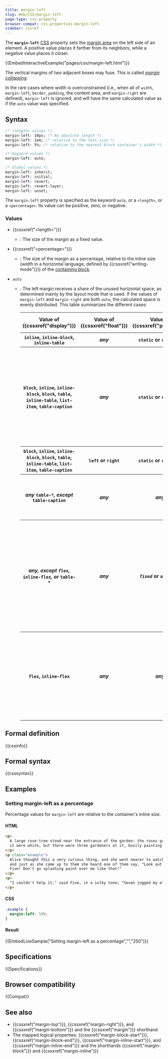```yaml
---
title: margin-left
slug: Web/CSS/margin-left
page-type: css-property
browser-compat: css.properties.margin-left
sidebar: cssref
---
```



The **`margin-left`** [CSS](/en-US/docs/Web/CSS) property sets the [margin area](/en-US/docs/Web/CSS/CSS_box_model/Introduction_to_the_CSS_box_model#margin_area) on the left side of an element. A positive value places it farther from its neighbors, while a negative value places it closer.

{{EmbedInteractiveExample("pages/css/margin-left.html")}}

The vertical margins of two adjacent boxes may fuse. This is called [_margin collapsing_](/en-US/docs/Web/CSS/CSS_box_model/Mastering_margin_collapsing).

In the rare cases where width is overconstrained (i.e., when all of `width`, `margin-left`, `border`, `padding`, the content area, and `margin-right` are defined), `margin-left` is ignored, and will have the same calculated value as if the `auto` value was specified.

## Syntax

```css
/* <length> values */
margin-left: 10px; /* An absolute length */
margin-left: 1em; /* relative to the text size */
margin-left: 5%; /* relative to the nearest block container's width */

/* Keyword values */
margin-left: auto;

/* Global values */
margin-left: inherit;
margin-left: initial;
margin-left: revert;
margin-left: revert-layer;
margin-left: unset;
```

The `margin-left` property is specified as the keyword `auto`, or a `<length>`, or a `<percentage>`. Its value can be positive, zero, or negative.

### Values

- {{cssxref("&lt;length&gt;")}}
  - : The size of the margin as a fixed value.
- {{cssxref("&lt;percentage&gt;")}}
  - : The size of the margin as a percentage, relative to the inline size (_width_ in a horizontal language, defined by {{cssxref("writing-mode")}}) of the [containing block](/en-US/docs/Web/CSS/Containing_block).
- `auto`

  - : The left margin receives a share of the unused horizontal space, as determined mainly by the layout mode that is used. If the values of `margin-left` and `margin-right` are both `auto`, the calculated space is evenly distributed. This table summarizes the different cases:

    <table class="standard-table">
      <thead>
        <tr>
          <th scope="col">Value of {{cssxref("display")}}</th>
          <th scope="col">Value of {{cssxref("float")}}</th>
          <th scope="col">Value of {{cssxref("position")}}</th>
          <th scope="col">Computed value of <code>auto</code></th>
          <th scope="col">Comment</th>
        </tr>
      </thead>
      <tbody>
        <tr>
          <th>
            <code>inline</code>, <code>inline-block</code>,
            <code>inline-table</code>
          </th>
          <th><em>any</em></th>
          <th><code>static</code> or <code>relative</code></th>
          <td><code>0</code></td>
          <td>Inline layout mode</td>
        </tr>
        <tr>
          <th>
            <code>block</code>, <code>inline</code>, <code>inline-block</code>,
            <code>block</code>, <code>table</code>, <code>inline-table</code>,
            <code>list-item</code>, <code>table-caption</code>
          </th>
          <th><em>any</em></th>
          <th><code>static</code> or <code>relative</code></th>
          <td>
            <code>0</code>, except if both <code>margin-left</code> and
            <code>margin-right</code> are set to <code>auto</code>. In this case, it
            is set to the value centering the element inside its parent.
          </td>
          <td>Block layout mode</td>
        </tr>
        <tr>
          <th>
            <code>block</code>, <code>inline</code>, <code>inline-block</code>,
            <code>block</code>, <code>table</code>, <code>inline-table</code>,
            <code>list-item</code>, <code>table-caption</code>
          </th>
          <th><code>left</code> or <code>right</code></th>
          <th><code>static</code> or <code>relative</code></th>
          <td><code>0</code></td>
          <td>Block layout mode (floating element)</td>
        </tr>
        <tr>
          <th>
            <em>any </em><code>table-*</code><em>, except </em
            ><code>table-caption</code>
          </th>
          <th><em>any</em></th>
          <th><em>any</em></th>
          <td><code>0</code></td>
          <td>
            Internal <code>table-*</code> elements don't have margins, use
            {{ cssxref("border-spacing") }} instead
          </td>
        </tr>
        <tr>
          <th>
            <em>any, except <code>flex</code>,</em> <code>inline-flex</code
            ><em>, or </em><code>table-*</code>
          </th>
          <th><em>any</em></th>
          <th>
            <em><code>fixed</code></em> or <code>absolute</code>
          </th>
          <td>
            <code>0</code>, except if both <code>margin-left</code> and
            <code>margin-right</code> are set to <code>auto</code>. In this case, it
            is set to the value centering the border area inside the available
            <code>width</code>, if fixed.
          </td>
          <td>Absolutely positioned layout mode</td>
        </tr>
        <tr>
          <th><code>flex</code>, <code>inline-flex</code></th>
          <th><em>any</em></th>
          <th><em>any</em></th>
          <td>
            <code>0</code>, except if there is any positive horizontal free space.
            In this case, it is evenly distributed to all horizontal
            <code>auto</code> margins.
          </td>
          <td>Flexbox layout mode</td>
        </tr>
      </tbody>
    </table>

## Formal definition

{{cssinfo}}

## Formal syntax

{{csssyntax}}

## Examples

### Setting margin-left as a percentage

Percentage values for `margin-left` are relative to the container's inline size.

#### HTML

```html
<p>
  A large rose-tree stood near the entrance of the garden: the roses growing on
  it were white, but there were three gardeners at it, busily painting them red.
</p>
<p class="example">
  Alice thought this a very curious thing, and she went nearer to watch them,
  and just as she came up to them she heard one of them say, "Look out now,
  Five! Don't go splashing paint over me like that!"
</p>
<p>
  "I couldn't help it," said Five, in a sulky tone; "Seven jogged my elbow."
</p>
```

#### CSS

```css
.example {
  margin-left: 50%;
}
```

#### Result

{{EmbedLiveSample("Setting margin-left as a percentage","","250")}}

## Specifications

{{Specifications}}

## Browser compatibility

{{Compat}}

## See also

- {{cssxref("margin-top")}}, {{cssxref("margin-right")}}, and {{cssxref("margin-bottom")}} and the {{cssxref("margin")}} shorthand
- The mapped logical properties: {{cssxref("margin-block-start")}}, {{cssxref("margin-block-end")}}, {{cssxref("margin-inline-start")}}, and {{cssxref("margin-inline-end")}} and the shorthands {{cssxref("margin-block")}} and {{cssxref("margin-inline")}}
